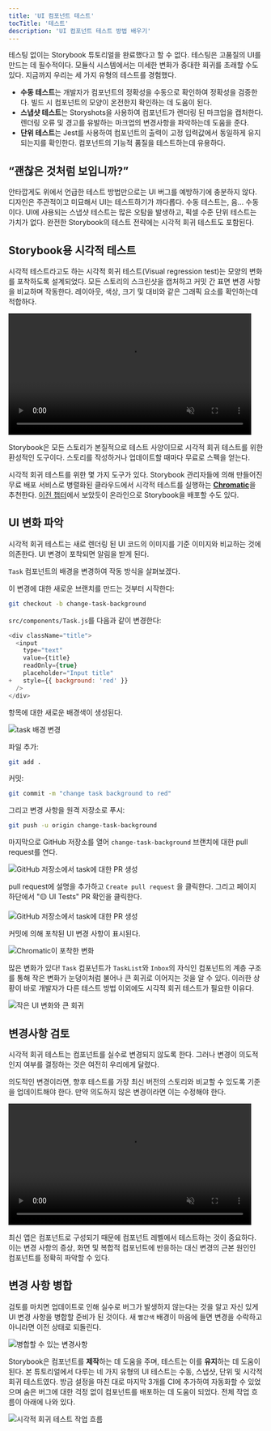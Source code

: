```yaml
---
title: 'UI 컴포넌트 테스트'
tocTitle: '테스트'
description: 'UI 컴포넌트 테스트 방법 배우기'
---
```


테스팅 없이는 Storybook 튜토리얼을 완료했다고 할 수 없다. 테스팅은 고품질의 UI를 만드는 데 필수적이다. 모듈식 시스템에서는 미세한 변화가 중대한 회귀를 초래할 수도 있다. 지금까지 우리는 세 가지 유형의 테스트를 경험했다.

- **수동 테스트**는 개발자가 컴포넌트의 정확성을 수동으로 확인하여 정확성을 검증한다. 빌드 시 컴포넌트의 모양이 온전한지 확인하는 데 도움이 된다.
- **스냅샷 테스트**는 Storyshots을 사용하여 컴포넌트가 렌더링 된 마크업을 캡처한다. 렌더링 오류 및 경고를 유발하는 마크업의 변경사항을 파악하는데 도움을 준다.
- **단위 테스트**는 Jest를 사용하여 컴포넌트의 출력이 고정 입력값에서 동일하게 유지되는지를 확인한다. 컴포넌트의 기능적 품질을 테스트하는데 유용하다.

## “괜찮은 것처럼 보입니까?”

안타깝게도 위에서 언급한 테스트 방법만으로는 UI 버그를 예방하기에 충분하지 않다. 디자인은 주관적이고 미묘해서 UI는 테스트하기가 까다롭다. 수동 테스트는, 음... 수동이다. UI에 사용되는 스냅샷 테스트는 많은 오탐을 발생하고, 픽셀 수준 단위 테스트는 가치가 없다. 완전한 Storybook의 테스트 전략에는 시각적 회귀 테스트도 포함된다.

## Storybook용 시각적 테스트

시각적 테스트라고도 하는 시각적 회귀 테스트(Visual regression test)는 모양의 변화를 포착하도록 설계되었다. 모든 스토리의 스크린샷을 캡처하고 커밋 간 표면 변경 사항을 비교하며 작동한다. 레이아웃, 색상, 크기 및 대비와 같은 그래픽 요소를 확인하는데 적합하다.

<video autoPlay muted playsInline loop style="width:480px; margin: 0 auto;">
  <source
    src="/intro-to-storybook/visual-regression-testing.mp4"
    type="video/mp4"
  />
</video>

Storybook은 모든 스토리가 본질적으로 테스트 사양이므로 시각적 회귀 테스트를 위한 환성적인 도구이다. 스토리를 작성하거나 업데이트할 때마다 무료로 스펙을 얻는다.

시각적 회귀 테스트를 위한 몇 가지 도구가 있다. Storybook 관리자들에 의해 만들어진 무료 배포 서비스로 병렬화된 클라우드에서 시각적 테스트를 실행하는 [**Chromatic**](https://www.chromatic.com/)을 추천한다. [이전 챕터](/intro-to-storybook/react/ko/deploy/)에서 보았듯이 온라인으로 Storybook을 배포할 수도 있다.

## UI 변화 파악

시각적 회귀 테스트는 새로 렌더링 된 UI 코드의 이미지를 기준 이미지와 비교하는 것에 의존한다. UI 변경이 포착되면 알림을 받게 된다.

`Task` 컴포넌트의 배경을 변경하여 작동 방식을 살펴보겠다.

이 변경에 대한 새로운 브랜치를 만드는 것부터 시작한다:

```bash
git checkout -b change-task-background
```

`src/components/Task.js`를 다음과 같이 변경한다:

```diff:title=src/components/Task.js
<div className="title">
  <input
    type="text"
    value={title}
    readOnly={true}
    placeholder="Input title"
+   style={{ background: 'red' }}
  />
</div>
```

항목에 대한 새로운 배경색이 생성된다.

![task 배경 변경](/intro-to-storybook/chromatic-task-change.png)

파일 추가:

```bash
git add .
```

커밋:

```bash
git commit -m "change task background to red"
```

그리고 변경 사항을 원격 저장소로 푸시:

```bash
git push -u origin change-task-background
```

마지막으로 GitHub 저장소를 열어 `change-task-background` 브랜치에 대한 pull request를 연다.

![GitHub 저장소에서 task에 대한 PR 생성](/github/pull-request-background.png)

pull request에 설명을 추가하고 `Create pull request` 을 클릭한다. 그리고 페이지 하단에서 "🟡 UI Tests" PR 확인을 클릭한다.

![GitHub 저장소에서 task에 대한 PR 생성](/github/pull-request-background-ok.png)

커밋에 의해 포착된 UI 변경 사항이 표시된다.

![Chromatic이 포착한 변화](/intro-to-storybook/chromatic-catch-changes.png)

많은 변화가 있다! `Task` 컴포넌트가 `TaskList`와 `Inbox`의 자식인 컴포넌트의 계층 구조를 통해 작은 변화가 눈덩이처럼 불어나 큰 회귀로 이어지는 것을 알 수 있다. 이러한 상황이 바로 개발자가 다른 테스트 방법 이외에도 시각적 회귀 테스트가 필요한 이유다.

![작은 UI 변화와 큰 회귀](/intro-to-storybook/minor-major-regressions.gif)

## 변경사항 검토

시각적 회귀 테스트는 컴포넌트를 실수로 변경되지 않도록 한다. 그러나 변경이 의도적인지 여부를 결정하는 것은 여전히 우리에게 달렸다.

의도적인 변경이라면, 향후 테스트를 가장 최신 버전의 스토리와 비교할 수 있도록 기준을 업데이트해야 한다. 만약 의도하지 않은 변경이라면 이는 수정해야 한다.

<video autoPlay muted playsInline loop style="width:480px; margin: 0 auto;">
  <source
    src="/intro-to-storybook/website-workflow-review-merge-optimized.mp4"
    type="video/mp4"
  />
</video>

최신 앱은 컴포넌트로 구성되기 때문에 컴포넌트 레벨에서 테스트하는 것이 중요하다. 이는 변경 사항의 증상, 화면 및 복합적 컴포넌트에 반응하는 대신 변경의 근본 원인인 컴포넌트를 정확히 파악할 수 있다.

## 변경 사항 병합

검토를 마치면 업데이트로 인해 실수로 버그가 발생하지 않는다는 것을 알고 자신 있게 UI 변경 사항을 병합할 준비가 된 것이다. 새 `빨간색` 배경이 마음에 들면 변경을 수락하고 아니라면 이전 상태로 되돌린다.

![병합할 수 있는 변경사항](/intro-to-storybook/chromatic-review-finished.png)

Storybook은 컴포넌트를 **제작**하는 데 도움을 주며, 테스트는 이를 **유지**하는 데 도움이 된다. 본 튜토리얼에서 다루는 네 가지 유형의 UI 테스트는 수동, 스냅샷, 단위 및 시각적 회귀 테스트였다. 방금 설정을 마친 대로 마지막 3개를 CI에 추가하여 자동화할 수 있었으며 숨은 버그에 대한 걱정 없이 컴포넌트를 배포하는 데 도움이 되었다. 전체 작업 흐름이 아래에 나와 있다.

![시각적 회귀 테스트 작업 흐름](/intro-to-storybook/cdd-review-workflow.png)
